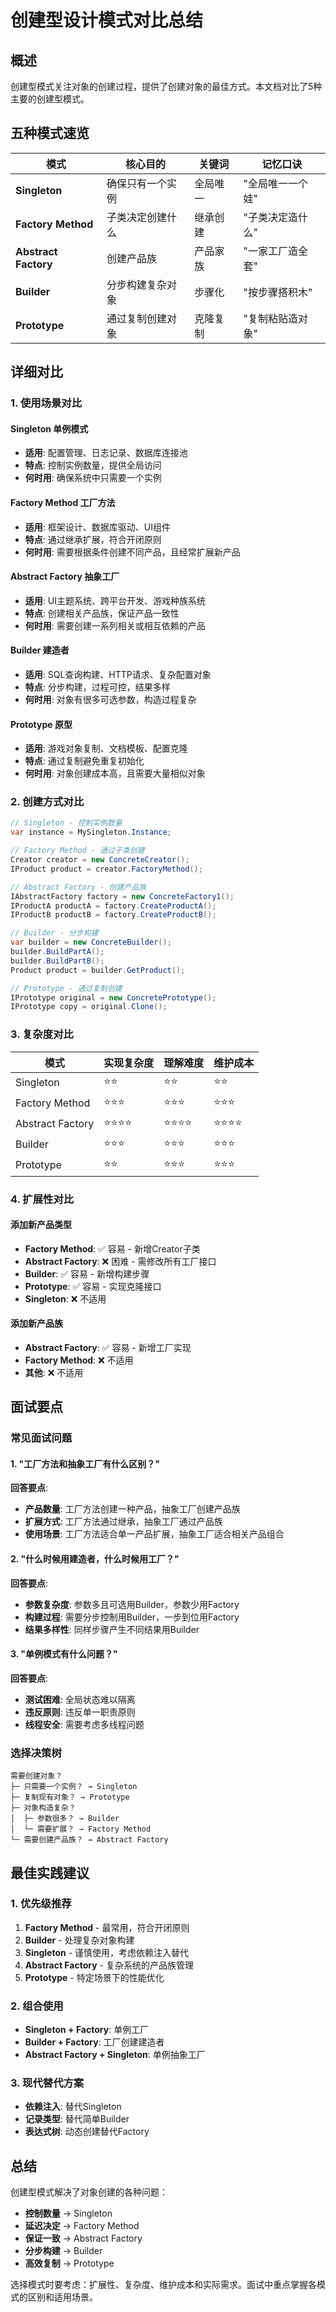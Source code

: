 # 创建型设计模式对比总结

## 概述

创建型模式关注对象的创建过程，提供了创建对象的最佳方式。本文档对比了5种主要的创建型模式。

## 五种模式速览

| 模式 | 核心目的 | 关键词 | 记忆口诀 |
|------|----------|--------|----------|
| **Singleton** | 确保只有一个实例 | 全局唯一 | "全局唯一一个娃" |
| **Factory Method** | 子类决定创建什么 | 继承创建 | "子类决定造什么" |
| **Abstract Factory** | 创建产品族 | 产品家族 | "一家工厂造全套" |
| **Builder** | 分步构建复杂对象 | 步骤化 | "按步骤搭积木" |
| **Prototype** | 通过复制创建对象 | 克隆复制 | "复制粘贴造对象" |

## 详细对比

### 1. 使用场景对比

#### Singleton 单例模式

- **适用**: 配置管理、日志记录、数据库连接池
- **特点**: 控制实例数量，提供全局访问
- **何时用**: 确保系统中只需要一个实例

#### Factory Method 工厂方法

- **适用**: 框架设计、数据库驱动、UI组件
- **特点**: 通过继承扩展，符合开闭原则
- **何时用**: 需要根据条件创建不同产品，且经常扩展新产品

#### Abstract Factory 抽象工厂

- **适用**: UI主题系统、跨平台开发、游戏种族系统
- **特点**: 创建相关产品族，保证产品一致性
- **何时用**: 需要创建一系列相关或相互依赖的产品

#### Builder 建造者

- **适用**: SQL查询构建、HTTP请求、复杂配置对象
- **特点**: 分步构建，过程可控，结果多样
- **何时用**: 对象有很多可选参数，构造过程复杂

#### Prototype 原型

- **适用**: 游戏对象复制、文档模板、配置克隆
- **特点**: 通过复制避免重复初始化
- **何时用**: 对象创建成本高，且需要大量相似对象

### 2. 创建方式对比

```csharp
// Singleton - 控制实例数量
var instance = MySingleton.Instance;

// Factory Method - 通过子类创建
Creator creator = new ConcreteCreator();
IProduct product = creator.FactoryMethod();

// Abstract Factory - 创建产品族
IAbstractFactory factory = new ConcreteFactory1();
IProductA productA = factory.CreateProductA();
IProductB productB = factory.CreateProductB();

// Builder - 分步构建
var builder = new ConcreteBuilder();
builder.BuildPartA();
builder.BuildPartB();
Product product = builder.GetProduct();

// Prototype - 通过复制创建
IPrototype original = new ConcretePrototype();
IPrototype copy = original.Clone();
```

### 3. 复杂度对比

| 模式 | 实现复杂度 | 理解难度 | 维护成本 |
|------|------------|----------|----------|
| Singleton | ⭐⭐ | ⭐⭐ | ⭐⭐ |
| Factory Method | ⭐⭐⭐ | ⭐⭐⭐ | ⭐⭐⭐ |
| Abstract Factory | ⭐⭐⭐⭐ | ⭐⭐⭐⭐ | ⭐⭐⭐⭐ |
| Builder | ⭐⭐⭐ | ⭐⭐⭐ | ⭐⭐⭐ |
| Prototype | ⭐⭐ | ⭐⭐⭐ | ⭐⭐⭐ |

### 4. 扩展性对比

#### 添加新产品类型

- **Factory Method**: ✅ 容易 - 新增Creator子类
- **Abstract Factory**: ❌ 困难 - 需修改所有工厂接口
- **Builder**: ✅ 容易 - 新增构建步骤
- **Prototype**: ✅ 容易 - 实现克隆接口
- **Singleton**: ❌ 不适用

#### 添加新产品族

- **Abstract Factory**: ✅ 容易 - 新增工厂实现
- **Factory Method**: ❌ 不适用
- **其他**: ❌ 不适用

## 面试要点

### 常见面试问题

#### 1. "工厂方法和抽象工厂有什么区别？"

**回答要点**:

- **产品数量**: 工厂方法创建一种产品，抽象工厂创建产品族
- **扩展方式**: 工厂方法通过继承，抽象工厂通过产品族
- **使用场景**: 工厂方法适合单一产品扩展，抽象工厂适合相关产品组合

#### 2. "什么时候用建造者，什么时候用工厂？"

**回答要点**:

- **参数复杂度**: 参数多且可选用Builder，参数少用Factory
- **构建过程**: 需要分步控制用Builder，一步到位用Factory
- **结果多样性**: 同样步骤产生不同结果用Builder

#### 3. "单例模式有什么问题？"

**回答要点**:

- **测试困难**: 全局状态难以隔离
- **违反原则**: 违反单一职责原则
- **线程安全**: 需要考虑多线程问题

### 选择决策树

```text
需要创建对象？
├─ 只需要一个实例？ → Singleton
├─ 复制现有对象？ → Prototype
├─ 对象构造复杂？
│  ├─ 参数很多？ → Builder
│  └─ 需要扩展？ → Factory Method
└─ 需要创建产品族？ → Abstract Factory
```

## 最佳实践建议

### 1. 优先级推荐

1. **Factory Method** - 最常用，符合开闭原则
2. **Builder** - 处理复杂对象构建
3. **Singleton** - 谨慎使用，考虑依赖注入替代
4. **Abstract Factory** - 复杂系统的产品族管理
5. **Prototype** - 特定场景下的性能优化

### 2. 组合使用

- **Singleton + Factory**: 单例工厂
- **Builder + Factory**: 工厂创建建造者
- **Abstract Factory + Singleton**: 单例抽象工厂

### 3. 现代替代方案

- **依赖注入**: 替代Singleton
- **记录类型**: 替代简单Builder
- **表达式树**: 动态创建替代Factory

## 总结

创建型模式解决了对象创建的各种问题：

- **控制数量** → Singleton
- **延迟决定** → Factory Method  
- **保证一致** → Abstract Factory
- **分步构建** → Builder
- **高效复制** → Prototype

选择模式时要考虑：扩展性、复杂度、维护成本和实际需求。面试中重点掌握各模式的区别和适用场景。
